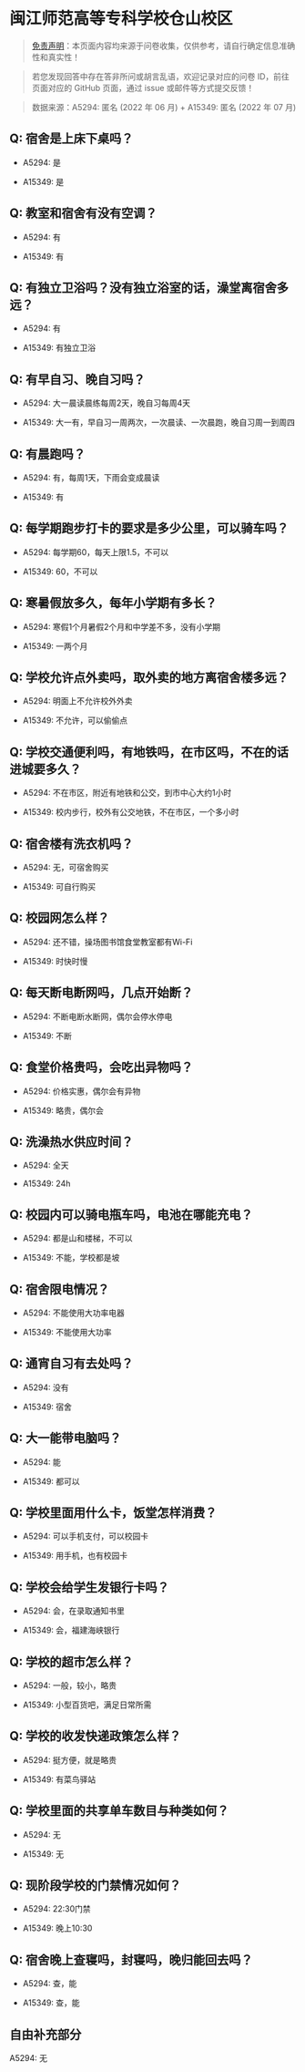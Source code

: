 # 闽江师范高等专科学校仓山校区

> [免责声明](https://colleges.chat/#_3)：本页面内容均来源于问卷收集，仅供参考，请自行确定信息准确性和真实性！

> 若您发现回答中存在答非所问或胡言乱语，欢迎记录对应的问卷 ID，前往页面对应的 GitHub 页面，通过 issue 或邮件等方式提交反馈！

> 数据来源：A5294: 匿名 (2022 年 06 月) + A15349: 匿名 (2022 年 07 月)

## Q: 宿舍是上床下桌吗？

- A5294: 是

- A15349: 是

## Q: 教室和宿舍有没有空调？

- A5294: 有

- A15349: 有

## Q: 有独立卫浴吗？没有独立浴室的话，澡堂离宿舍多远？

- A5294: 有

- A15349: 有独立卫浴

## Q: 有早自习、晚自习吗？

- A5294: 大一晨读晨练每周2天，晚自习每周4天

- A15349: 大一有，早自习一周两次，一次晨读、一次晨跑，晚自习周一到周四

## Q: 有晨跑吗？

- A5294: 有，每周1天，下雨会变成晨读

- A15349: 有

## Q: 每学期跑步打卡的要求是多少公里，可以骑车吗？

- A5294: 每学期60，每天上限1.5，不可以

- A15349: 60，不可以

## Q: 寒暑假放多久，每年小学期有多长？

- A5294: 寒假1个月暑假2个月和中学差不多，没有小学期

- A15349: 一两个月

## Q: 学校允许点外卖吗，取外卖的地方离宿舍楼多远？

- A5294: 明面上不允许校外外卖

- A15349: 不允许，可以偷偷点

## Q: 学校交通便利吗，有地铁吗，在市区吗，不在的话进城要多久？

- A5294: 不在市区，附近有地铁和公交，到市中心大约1小时

- A15349: 校内步行，校外有公交地铁，不在市区，一个多小时

## Q: 宿舍楼有洗衣机吗？

- A5294: 无，可宿舍购买

- A15349: 可自行购买

## Q: 校园网怎么样？

- A5294: 还不错，操场图书馆食堂教室都有Wi-Fi

- A15349: 时快时慢

## Q: 每天断电断网吗，几点开始断？

- A5294: 不断电断水断网，偶尔会停水停电

- A15349: 不断

## Q: 食堂价格贵吗，会吃出异物吗？

- A5294: 价格实惠，偶尔会有异物

- A15349: 略贵，偶尔会

## Q: 洗澡热水供应时间？

- A5294: 全天

- A15349: 24h

## Q: 校园内可以骑电瓶车吗，电池在哪能充电？

- A5294: 都是山和楼梯，不可以

- A15349: 不能，学校都是坡

## Q: 宿舍限电情况？

- A5294: 不能使用大功率电器

- A15349: 不能使用大功率

## Q: 通宵自习有去处吗？

- A5294: 没有

- A15349: 宿舍

## Q: 大一能带电脑吗？

- A5294: 能

- A15349: 都可以

## Q: 学校里面用什么卡，饭堂怎样消费？

- A5294: 可以手机支付，可以校园卡

- A15349: 用手机，也有校园卡

## Q: 学校会给学生发银行卡吗？

- A5294: 会，在录取通知书里

- A15349: 会，福建海峡银行

## Q: 学校的超市怎么样？

- A5294: 一般，较小，略贵

- A15349: 小型百货吧，满足日常所需

## Q: 学校的收发快递政策怎么样？

- A5294: 挺方便，就是略贵

- A15349: 有菜鸟驿站

## Q: 学校里面的共享单车数目与种类如何？

- A5294: 无

- A15349: 无

## Q: 现阶段学校的门禁情况如何？

- A5294: 22:30门禁

- A15349: 晚上10:30

## Q: 宿舍晚上查寝吗，封寝吗，晚归能回去吗？

- A5294: 查，能

- A15349: 查，能

## 自由补充部分

A5294: 无